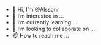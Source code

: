 - 👋 Hi, I’m @Alssonr
- 👀 I’m interested in ...
- 🌱 I’m currently learning ...
- 💞️ I’m looking to collaborate on ...
- 📫 How to reach me ...

<!---
Alssonr/Alssonr is a ✨ special ✨ repository because its `README.md` (this file) appears on your GitHub profile.
You can click the Preview link to take a look at your changes.
--->
